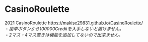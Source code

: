# CasinoRoulette
2021 CasinoRoulette
https://makise29831.github.io/CasinoRoulette/  
・*歯車ボタンから100000Creditを入手しないと置けません。*  
・*2マス・4マス置きは機能を追加してないので出来ません。*  
